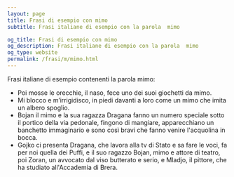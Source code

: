 ```yaml
---
layout: page
title: Frasi di esempio con mimo 
subtitle: Frasi italiane di esempio con la parola  mimo

og_title: Frasi di esempio con mimo 
og_description: Frasi italiane di esempio con la parola  mimo
og_type: website
permalink: /frasi/m/mimo.html
---
```


Frasi italiane di esempio contenenti la parola mimo:


- Poi mosse le orecchie, il naso, fece uno dei suoi giochetti da mimo.
- Mi blocco e m’irrigidisco, in piedi davanti a loro come un mimo che imita un albero spoglio.
- Bojan il mimo e la sua ragazza Dragana fanno un numero speciale sotto il portico della via pedonale, fingono di mangiare, apparecchiano un banchetto immaginario e sono così bravi che fanno venire l'acquolina in bocca.
- Gojko ci presenta Dragana, che lavora alla tv di Stato e sa fare le voci, fa per noi quella dei Puffi, e il suo ragazzo Bojan, mimo e attore di teatro, poi Zoran, un avvocato dal viso butterato e serio, e Mladjo, il pittore, che ha studiato all'Accademia di Brera.
